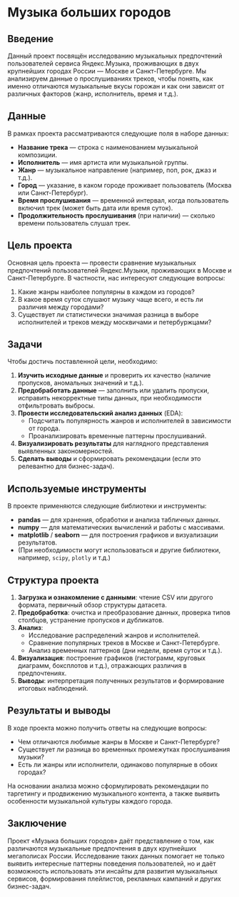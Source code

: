 # Музыка больших городов

## Введение
Данный проект посвящён исследованию музыкальных предпочтений пользователей сервиса Яндекс.Музыка, проживающих в двух крупнейших городах России — Москве и Санкт-Петербурге. Мы анализируем данные о прослушиваниях треков, чтобы понять, как именно отличаются музыкальные вкусы горожан и как они зависят от различных факторов (жанр, исполнитель, время и т.д.).

## Данные
В рамках проекта рассматриваются следующие поля в наборе данных:
- **Название трека** — строка с наименованием музыкальной композиции.
- **Исполнитель** — имя артиста или музыкальной группы.
- **Жанр** — музыкальное направление (например, поп, рок, джаз и т.д.).
- **Город** — указание, в каком городе проживает пользователь (Москва или Санкт-Петербург).
- **Время прослушивания** — временной интервал, когда пользователь включил трек (может быть дата или время суток).
- **Продолжительность прослушивания** (при наличии) — сколько времени пользователь слушал трек.

## Цель проекта
Основная цель проекта — провести сравнение музыкальных предпочтений пользователей Яндекс.Музыки, проживающих в Москве и Санкт-Петербурге. В частности, нас интересуют следующие вопросы:
1. Какие жанры наиболее популярны в каждом из городов?
2. В какое время суток слушают музыку чаще всего, и есть ли различия между городами?
3. Существует ли статистически значимая разница в выборе исполнителей и треков между москвичами и петербуржцами?

## Задачи
Чтобы достичь поставленной цели, необходимо:
1. **Изучить исходные данные** и проверить их качество (наличие пропусков, аномальных значений и т.д.).
2. **Предобработать данные** — заполнить или удалить пропуски, исправить некорректные типы данных, при необходимости отфильтровать выбросы.
3. **Провести исследовательский анализ данных** (EDA):
   - Подсчитать популярность жанров и исполнителей в зависимости от города.
   - Проанализировать временные паттерны прослушиваний.
4. **Визуализировать результаты** для наглядного представления выявленных закономерностей.
5. **Сделать выводы** и сформировать рекомендации (если это релевантно для бизнес-задач).

## Используемые инструменты
В проекте применяются следующие библиотеки и инструменты:
- **pandas** — для хранения, обработки и анализа табличных данных.
- **numpy** — для математических вычислений и работы с массивами.
- **matplotlib** / **seaborn** — для построения графиков и визуализации результатов.
- (При необходимости могут использоваться и другие библиотеки, например, `scipy`, `plotly` и т.д.)

## Структура проекта
1. **Загрузка и ознакомление с данными**: чтение CSV или другого формата, первичный обзор структуры датасета.
2. **Предобработка**: очистка и преобразование данных, проверка типов столбцов, устранение пропусков и дубликатов.
3. **Анализ**: 
   - Исследование распределений жанров и исполнителей.
   - Сравнение популярных треков в Москве и Санкт-Петербурге.
   - Анализ временных паттернов (дни недели, время суток и т.д.).
4. **Визуализация**: построение графиков (гистограмм, круговых диаграмм, боксплотов и т.д.), отражающих различия в предпочтениях.
5. **Выводы**: интерпретация полученных результатов и формирование итоговых наблюдений.

## Результаты и выводы
В ходе проекта можно получить ответы на следующие вопросы:
- Чем отличаются любимые жанры в Москве и Санкт-Петербурге?
- Существует ли разница во временных промежутках прослушивания музыки?
- Есть ли жанры или исполнители, одинаково популярные в обоих городах?

На основании анализа можно сформулировать рекомендации по таргетингу и продвижению музыкального контента, а также выявить особенности музыкальной культуры каждого города.

## Заключение
Проект «Музыка больших городов» даёт представление о том, как различаются музыкальные предпочтения в двух крупнейших мегаполисах России. Исследование таких данных помогает не только выявить интересные паттерны поведения пользователей, но и даёт возможность использовать эти инсайты для развития музыкальных сервисов, формирования плейлистов, рекламных кампаний и других бизнес-задач.
